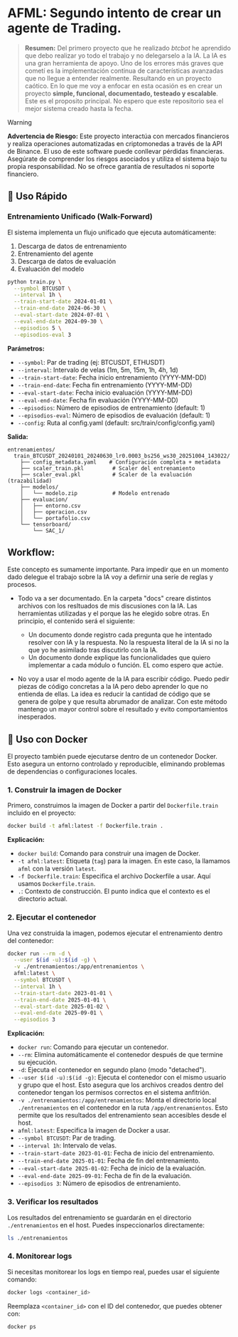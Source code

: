 # AFML: Segundo intento de crear un agente de Trading.

> **Resumen:** Del primero proyecto que he realizado *btcbot* he aprendido que debo realizar yo todo el trabajo y no delegarselo a la IA. La IA es una gran herramienta de apoyo. Uno de los errores más graves que cometí es la implementación continua de características avanzadas que no llegue a entender realmente. Resultando en un proyecto caótico. En lo que me voy a enfocar en esta ocasión es en crear un proyecto **simple, funcional, documentado, testeado y escalable**. Este es el proposito principal. No espero que este repositorio sea el mejor sistema creado hasta la fecha.

> [!WARNING]
> **Advertencia de Riesgo:** Este proyecto interactúa con mercados financieros y realiza operaciones automatizadas en criptomonedas a través de la API de Binance. El uso de este software puede conllevar pérdidas financieras. Asegúrate de comprender los riesgos asociados y utiliza el sistema bajo tu propia responsabilidad. No se ofrece garantía de resultados ni soporte financiero.

## 🚀 Uso Rápido

### Entrenamiento Unificado (Walk-Forward)

El sistema implementa un flujo unificado que ejecuta automáticamente:
1. Descarga de datos de entrenamiento
2. Entrenamiento del agente
3. Descarga de datos de evaluación  
4. Evaluación del modelo

```bash
python train.py \
  --symbol BTCUSDT \
  --interval 1h \
  --train-start-date 2024-01-01 \
  --train-end-date 2024-06-30 \
  --eval-start-date 2024-07-01 \
  --eval-end-date 2024-09-30 \
  --episodios 5 \
  --episodios-eval 3
```

**Parámetros:**
- `--symbol`: Par de trading (ej: BTCUSDT, ETHUSDT)
- `--interval`: Intervalo de velas (1m, 5m, 15m, 1h, 4h, 1d)
- `--train-start-date`: Fecha inicio entrenamiento (YYYY-MM-DD)
- `--train-end-date`: Fecha fin entrenamiento (YYYY-MM-DD)
- `--eval-start-date`: Fecha inicio evaluación (YYYY-MM-DD)
- `--eval-end-date`: Fecha fin evaluación (YYYY-MM-DD)
- `--episodios`: Número de episodios de entrenamiento (default: 1)
- `--episodios-eval`: Número de episodios de evaluación (default: 1)
- `--config`: Ruta al config.yaml (default: src/train/config/config.yaml)

**Salida:**
```
entrenamientos/
  train_BTCUSDT_20240101_20240630_lr0.0003_bs256_ws30_20251004_143022/
    ├── config_metadata.yaml    # Configuración completa + metadata
    ├── scaler_train.pkl         # Scaler del entrenamiento
    ├── scaler_eval.pkl          # Scaler de la evaluación (trazabilidad)
    ├── modelos/
    │   └── modelo.zip           # Modelo entrenado
    ├── evaluacion/
    │   ├── entorno.csv
    │   ├── operacion.csv
    │   └── portafolio.csv
    └── tensorboard/
        └── SAC_1/
```

## Workflow:
Este concepto es sumamente importante. Para impedir que en un momento dado delegue el trabajo sobre la IA voy a defirnir una seríe de reglas y procesos.

* Todo va a ser documentado. En la carpeta "docs" creare distintos archivos con los resltuados de mis discusiones con la IA. Las herramientas utilizadas y el porque las he elegido sobre otras. En principio, el contenido será el siguiente:
    * Un documento donde registro cada pregunta que he intentado resolver con IA y la respuesta. No la respuesta literal de la IA si no la que yo he asimilado tras discutirlo con la IA.
    * Un documento donde explique las funcionalidades que quiero implementar a cada módulo o función. EL como espero que actúe.

* No voy a usar el modo agente de la IA para escribir código. Puedo pedir piezas de código concretas a la IA pero debo aprender lo que no entienda de ellas. La idea es reducir la cantidad de código que se genera de golpe y que resulta abrumador de analizar. Con este método mantengo un mayor control sobre el resultado y evito comportamientos inesperados.

## 🐳 Uso con Docker

El proyecto también puede ejecutarse dentro de un contenedor Docker. Esto asegura un entorno controlado y reproducible, eliminando problemas de dependencias o configuraciones locales.

### 1. Construir la imagen de Docker

Primero, construimos la imagen de Docker a partir del `Dockerfile.train` incluido en el proyecto:

```bash
docker build -t afml:latest -f Dockerfile.train .
```

**Explicación:**
- `docker build`: Comando para construir una imagen de Docker.
- `-t afml:latest`: Etiqueta (`tag`) para la imagen. En este caso, la llamamos `afml` con la versión `latest`.
- `-f Dockerfile.train`: Especifica el archivo Dockerfile a usar. Aquí usamos `Dockerfile.train`.
- `.`: Contexto de construcción. El punto indica que el contexto es el directorio actual.

### 2. Ejecutar el contenedor

Una vez construida la imagen, podemos ejecutar el entrenamiento dentro del contenedor:

```bash
docker run --rm -d \
  --user $(id -u):$(id -g) \
  -v ./entrenamientos:/app/entrenamientos \
  afml:latest \
  --symbol BTCUSDT \
  --interval 1h \
  --train-start-date 2023-01-01 \
  --train-end-date 2025-01-01 \
  --eval-start-date 2025-01-02 \
  --eval-end-date 2025-09-01 \
  --episodios 3
```

**Explicación:**
- `docker run`: Comando para ejecutar un contenedor.
- `--rm`: Elimina automáticamente el contenedor después de que termine su ejecución.
- `-d`: Ejecuta el contenedor en segundo plano (modo "detached").
- `--user $(id -u):$(id -g)`: Ejecuta el contenedor con el mismo usuario y grupo que el host. Esto asegura que los archivos creados dentro del contenedor tengan los permisos correctos en el sistema anfitrión.
- `-v ./entrenamientos:/app/entrenamientos`: Monta el directorio local `./entrenamientos` en el contenedor en la ruta `/app/entrenamientos`. Esto permite que los resultados del entrenamiento sean accesibles desde el host.
- `afml:latest`: Especifica la imagen de Docker a usar.
- `--symbol BTCUSDT`: Par de trading.
- `--interval 1h`: Intervalo de velas.
- `--train-start-date 2023-01-01`: Fecha de inicio del entrenamiento.
- `--train-end-date 2025-01-01`: Fecha de fin del entrenamiento.
- `--eval-start-date 2025-01-02`: Fecha de inicio de la evaluación.
- `--eval-end-date 2025-09-01`: Fecha de fin de la evaluación.
- `--episodios 3`: Número de episodios de entrenamiento.

### 3. Verificar los resultados

Los resultados del entrenamiento se guardarán en el directorio `./entrenamientos` en el host. Puedes inspeccionarlos directamente:

```bash
ls ./entrenamientos
```

### 4. Monitorear logs

Si necesitas monitorear los logs en tiempo real, puedes usar el siguiente comando:

```bash
docker logs <container_id>
```

Reemplaza `<container_id>` con el ID del contenedor, que puedes obtener con:

```bash
docker ps
```
